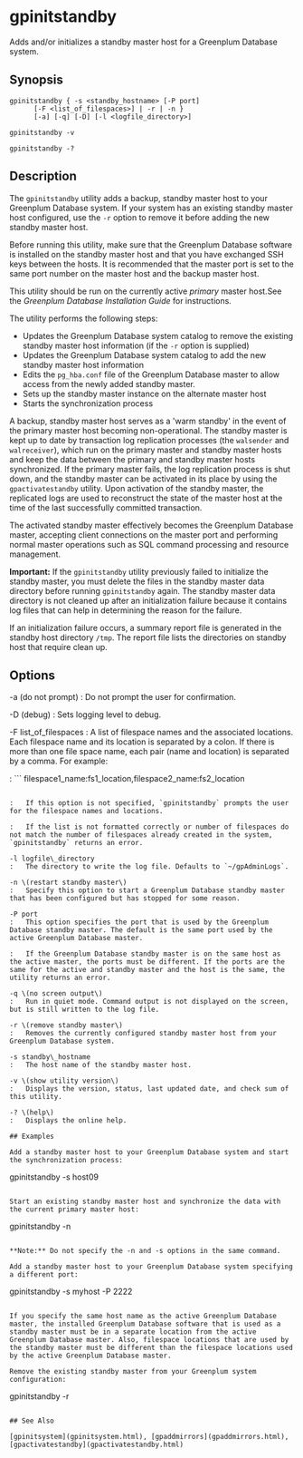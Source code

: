 # gpinitstandby 

Adds and/or initializes a standby master host for a Greenplum Database system.

## Synopsis 

```
gpinitstandby { -s <standby_hostname> [-P port] 
      [-F <list_of_filespaces>] | -r | -n } 
      [-a] [-q] [-D] [-l <logfile_directory>]

gpinitstandby -v 

gpinitstandby -?
```

## Description 

The `gpinitstandby` utility adds a backup, standby master host to your Greenplum Database system. If your system has an existing standby master host configured, use the `-r` option to remove it before adding the new standby master host.

Before running this utility, make sure that the Greenplum Database software is installed on the standby master host and that you have exchanged SSH keys between the hosts. It is recommended that the master port is set to the same port number on the master host and the backup master host.

This utility should be run on the currently active *primary* master host.See the *Greenplum Database Installation Guide* for instructions.

The utility performs the following steps:

-   Updates the Greenplum Database system catalog to remove the existing standby master host information \(if the `-r` option is supplied\)
-   Updates the Greenplum Database system catalog to add the new standby master host information
-   Edits the `pg_hba.conf` file of the Greenplum Database master to allow access from the newly added standby master.
-   Sets up the standby master instance on the alternate master host
-   Starts the synchronization process

A backup, standby master host serves as a 'warm standby' in the event of the primary master host becoming non-operational. The standby master is kept up to date by transaction log replication processes \(the `walsender` and `walreceiver`\), which run on the primary master and standby master hosts and keep the data between the primary and standby master hosts synchronized. If the primary master fails, the log replication process is shut down, and the standby master can be activated in its place by using the `gpactivatestandby` utility. Upon activation of the standby master, the replicated logs are used to reconstruct the state of the master host at the time of the last successfully committed transaction.

The activated standby master effectively becomes the Greenplum Database master, accepting client connections on the master port and performing normal master operations such as SQL command processing and resource management.

**Important:** If the `gpinitstandby` utility previously failed to initialize the standby master, you must delete the files in the standby master data directory before running `gpinitstandby` again. The standby master data directory is not cleaned up after an initialization failure because it contains log files that can help in determining the reason for the failure.

If an initialization failure occurs, a summary report file is generated in the standby host directory `/tmp`. The report file lists the directories on standby host that require clean up.

## Options 

-a \(do not prompt\)
:   Do not prompt the user for confirmation.

-D \(debug\)
:   Sets logging level to debug.

-F list\_of\_filespaces
:   A list of filespace names and the associated locations. Each filespace name and its location is separated by a colon. If there is more than one file space name, each pair \(name and location\) is separated by a comma. For example:

:   ```
filespace1_name:fs1_location,filespace2_name:fs2_location
```

:   If this option is not specified, `gpinitstandby` prompts the user for the filespace names and locations.

:   If the list is not formatted correctly or number of filespaces do not match the number of filespaces already created in the system, `gpinitstandby` returns an error.

-l logfile\_directory
:   The directory to write the log file. Defaults to `~/gpAdminLogs`.

-n \(restart standby master\)
:   Specify this option to start a Greenplum Database standby master that has been configured but has stopped for some reason.

-P port
:   This option specifies the port that is used by the Greenplum Database standby master. The default is the same port used by the active Greenplum Database master.

:   If the Greenplum Database standby master is on the same host as the active master, the ports must be different. If the ports are the same for the active and standby master and the host is the same, the utility returns an error.

-q \(no screen output\)
:   Run in quiet mode. Command output is not displayed on the screen, but is still written to the log file.

-r \(remove standby master\)
:   Removes the currently configured standby master host from your Greenplum Database system.

-s standby\_hostname
:   The host name of the standby master host.

-v \(show utility version\)
:   Displays the version, status, last updated date, and check sum of this utility.

-? \(help\)
:   Displays the online help.

## Examples 

Add a standby master host to your Greenplum Database system and start the synchronization process:

```
gpinitstandby -s host09
```

Start an existing standby master host and synchronize the data with the current primary master host:

```
gpinitstandby -n
```

**Note:** Do not specify the -n and -s options in the same command.

Add a standby master host to your Greenplum Database system specifying a different port:

```
gpinitstandby -s myhost -P 2222
```

If you specify the same host name as the active Greenplum Database master, the installed Greenplum Database software that is used as a standby master must be in a separate location from the active Greenplum Database master. Also, filespace locations that are used by the standby master must be different than the filespace locations used by the active Greenplum Database master.

Remove the existing standby master from your Greenplum system configuration:

```
gpinitstandby -r
```

## See Also 

[gpinitsystem](gpinitsystem.html), [gpaddmirrors](gpaddmirrors.html), [gpactivatestandby](gpactivatestandby.html)

